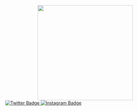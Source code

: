 <div id="header" align="center">
  <img src="https://media4.giphy.com/media/SvFocn0wNMx0iv2rYz/giphy.gif?cid=ecf05e47n3mcfvp8gr1souykosylsz9i4huogzs4fwjo55d3&rid=giphy.gif&ct=g" width="300"/>
</div>

<div id="badges">
    <a href="https://t.me/electrofax">
  <img src="https://img.shields.io/badge/Telegram-lightgray?style=for-the-badge&logo=telegram&logoColor=white" alt="Twitter Badge"/>
   </a>
    <a href="https://www.instagram.com/anti_poser/">
  <img src="https://img.shields.io/badge/Instagram-pink?style=for-the-badge&logo=instagram&logoColor=white" alt="Instagram Badge"/>
    </a>
</div>

